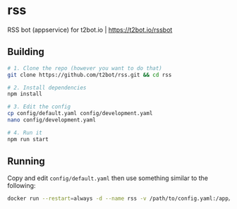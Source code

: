 # rss

RSS bot (appservice) for t2bot.io | https://t2bot.io/rssbot

## Building

```bash
# 1. Clone the repo (however you want to do that)
git clone https://github.com/t2bot/rss.git && cd rss

# 2. Install dependencies
npm install

# 3. Edit the config
cp config/default.yaml config/development.yaml
nano config/development.yaml

# 4. Run it
npm run start  
```

## Running

Copy and edit `config/default.yaml` then use something similar to the following:

```bash
docker run --restart=always -d --name rss -v /path/to/config.yaml:/app/config/production.yaml -v /path/to/storage:/data ghcr.io/t2bot/rss:main
```

